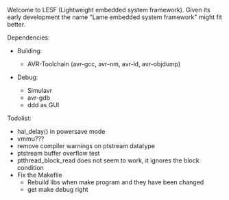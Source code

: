 Welcome to LESF (Lightweight embedded system framework).
Given its early development the name "Lame embedded system framework" might fit better.

Dependencies:
- Building: 
    - AVR-Toolchain (avr-gcc, avr-nm, avr-ld, avr-objdump)

- Debug: 
    - Simulavr
    - avr-gdb 
    - ddd as GUI


Todolist:
- hal_delay() in powersave mode
- vmmu???
- remove compiler warnings on ptstream datatype
- ptstream buffer overflow test
- ptthread_block_read does not seem to work, it ignores the block condition
- Fix the Makefile
    - Rebuild libs when make program and they have been changed
    - get make debug right
    
